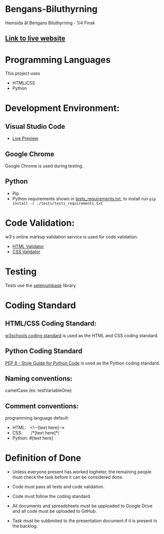 # Bengans-Biluthyrning
Hemsida åt Bengans Biluthyrning - 1/4 Finsk 
## [Link to live website](https://ntig-uppsala.github.io/Bengans-Biluthyrning/)

# Programming Languages

This project uses
- HTML/CSS
- Python

# Development Environment:
## Visual Studio Code
- [Live Preview](https://marketplace.visualstudio.com/items?itemName=ms-vscode.live-server)

## Google Chrome
Google Chrome is used during testing. 

## Python
- Pip
- Python requirements shown in [tests_requirements.txt](tests/tests_requirements.txt), to install run `pip install -r ./tests/tests_requirements.txt`

# Code Validation:

w3's online markup validation service is used for code validation. 
- [HTML Validator](https://validator.w3.org/nu/)
- [CSS Validator](https://jigsaw.w3.org/css-validator/)

# Testing

Tests use the [seleniumbase](https://seleniumbase.io/) library.

# Coding Standard

## HTML/CSS Coding Standard:

[w3schools coding standard](https://www.w3schools.com/html/html5_syntax.asp) is used as the HTML and CSS coding standard.

## Python Coding Standard

[PEP 8 - Style Guide for Python Code](https://peps.python.org/pep-0008/) is used as the Python coding standard.

## Naming conventions: 

camelCase (ex: testVariableOne)

## Comment conventions: 

programming language default:
- HTML:&nbsp;&nbsp;&nbsp;&lt;!--[text here]--&gt;
- CSS:&nbsp;&nbsp;&nbsp;&nbsp;&nbsp;&nbsp;&nbsp;/\*[text here]\*/
- Python:&nbsp;#[text here]


# Definition of Done

- Unless everyone present has worked togheter, the remaining people must check the task before it can be considered done. 

- Code must pass all tests and code validation.

- Code must follow the coding standard.

- All documents and spreadsheets must be upploaded to Google Drive and all code must be uploaded to GitHub.  

- Task must be subbmited to the presentation document if it is present in the backlog. 